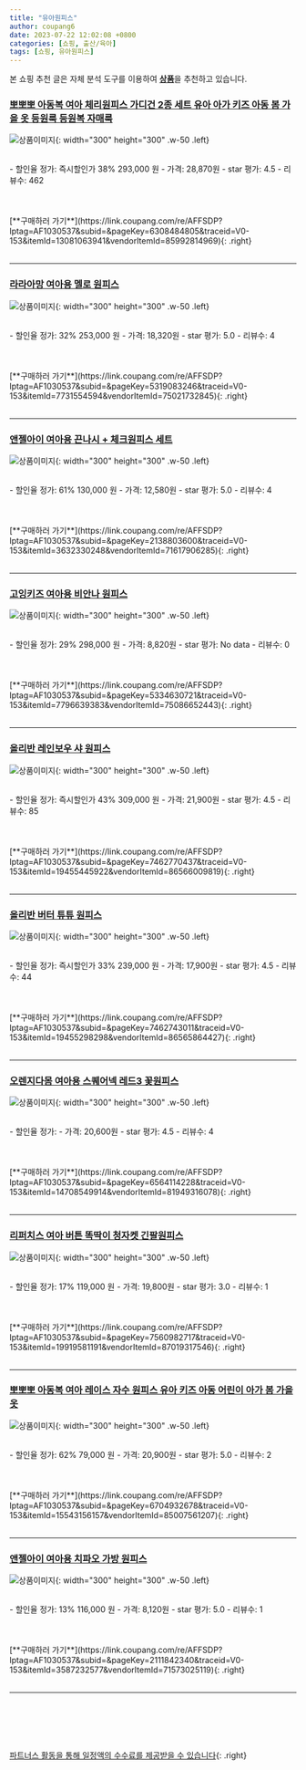 ```yaml
---
title: "유아원피스"
author: coupang6
date: 2023-07-22 12:02:08 +0800
categories: [쇼핑, 출산/육아]
tags: [쇼핑, 유아원피스]
---
```


본 쇼핑 추천 글은 자체 분석 도구를 이용하여 [**상품**](https://link.coupang.com/a/bao1ui)을 추천하고 있습니다.

### [뽀뽀뽀 아동복 여아 체리원피스 가디건 2종 세트 유아 아가 키즈 아동 봄 가을 옷 등원룩 등원복 자매룩](https://link.coupang.com/re/AFFSDP?lptag=AF1030537&subid=&pageKey=6308484805&traceid=V0-153&itemId=13081063941&vendorItemId=85992814969)

![상품이미지](https://thumbnail6.coupangcdn.com/thumbnails/remote/230x230ex/image/vendor_inventory/0910/09ca506778fbe012b0f17492bb6bb63943794b408607021d6724464749f4.jpg){: width="300" height="300" .w-50 .left}


<br>
- 할인율 정가: 즉시할인가 38%  293,000   원
- 가격: 28,870원
- star 평가: 4.5
- 리뷰수: 462
<br>
<br>
<br>
<br>
[**구매하러 가기**](https://link.coupang.com/re/AFFSDP?lptag=AF1030537&subid=&pageKey=6308484805&traceid=V0-153&itemId=13081063941&vendorItemId=85992814969){: .right}
<br>
<br>

---

### [라라아망 여아용 멜로 원피스](https://link.coupang.com/re/AFFSDP?lptag=AF1030537&subid=&pageKey=5319083246&traceid=V0-153&itemId=7731554594&vendorItemId=75021732845)

![상품이미지](https://thumbnail6.coupangcdn.com/thumbnails/remote/230x230ex/image/retail/images/2021/03/31/10/2/dfe894c5-962a-460e-9145-9ba7022c183f.jpg){: width="300" height="300" .w-50 .left}


<br>
- 할인율 정가: 32%  253,000   원
- 가격: 18,320원
- star 평가: 5.0
- 리뷰수: 4
<br>
<br>
<br>
<br>
[**구매하러 가기**](https://link.coupang.com/re/AFFSDP?lptag=AF1030537&subid=&pageKey=5319083246&traceid=V0-153&itemId=7731554594&vendorItemId=75021732845){: .right}
<br>
<br>

---

### [앤젤아이 여아용 끈나시 + 체크원피스 세트](https://link.coupang.com/re/AFFSDP?lptag=AF1030537&subid=&pageKey=2138803600&traceid=V0-153&itemId=3632330248&vendorItemId=71617906285)

![상품이미지](https://thumbnail10.coupangcdn.com/thumbnails/remote/230x230ex/image/retail/images/2020/09/21/9/6/96a14e19-a835-47b0-b798-b2029ef428c9.jpg){: width="300" height="300" .w-50 .left}


<br>
- 할인율 정가: 61%  130,000   원
- 가격: 12,580원
- star 평가: 5.0
- 리뷰수: 4
<br>
<br>
<br>
<br>
[**구매하러 가기**](https://link.coupang.com/re/AFFSDP?lptag=AF1030537&subid=&pageKey=2138803600&traceid=V0-153&itemId=3632330248&vendorItemId=71617906285){: .right}
<br>
<br>

---

### [고잉키즈 여아용 비안나 원피스](https://link.coupang.com/re/AFFSDP?lptag=AF1030537&subid=&pageKey=5334630721&traceid=V0-153&itemId=7796639383&vendorItemId=75086652443)

![상품이미지](https://thumbnail8.coupangcdn.com/thumbnails/remote/230x230ex/image/retail/images/2021/04/08/17/5/3f5aa819-f883-4ae4-973f-ed47ca39f8c2.jpg){: width="300" height="300" .w-50 .left}


<br>
- 할인율 정가: 29%  298,000   원
- 가격: 8,820원
- star 평가: No data
- 리뷰수: 0
<br>
<br>
<br>
<br>
[**구매하러 가기**](https://link.coupang.com/re/AFFSDP?lptag=AF1030537&subid=&pageKey=5334630721&traceid=V0-153&itemId=7796639383&vendorItemId=75086652443){: .right}
<br>
<br>

---

### [올리반 레인보우 샤 원피스](https://link.coupang.com/re/AFFSDP?lptag=AF1030537&subid=&pageKey=7462770437&traceid=V0-153&itemId=19455445922&vendorItemId=86566009819)

![상품이미지](https://thumbnail7.coupangcdn.com/thumbnails/remote/230x230ex/image/vendor_inventory/5eb8/20f1b268c5465b2a4d9cde52defb8fbac4445b92a64c1c5c413d0a3fb46e.jpg){: width="300" height="300" .w-50 .left}


<br>
- 할인율 정가: 즉시할인가 43%  309,000   원
- 가격: 21,900원
- star 평가: 4.5
- 리뷰수: 85
<br>
<br>
<br>
<br>
[**구매하러 가기**](https://link.coupang.com/re/AFFSDP?lptag=AF1030537&subid=&pageKey=7462770437&traceid=V0-153&itemId=19455445922&vendorItemId=86566009819){: .right}
<br>
<br>

---

### [올리반 버터 튜튜 원피스](https://link.coupang.com/re/AFFSDP?lptag=AF1030537&subid=&pageKey=7462743011&traceid=V0-153&itemId=19455298298&vendorItemId=86565864427)

![상품이미지](https://thumbnail6.coupangcdn.com/thumbnails/remote/230x230ex/image/vendor_inventory/b0f6/04bb7af4739ddbe64d40617198e85332bcb8d21508dbd94ab480c0986bcc.jpg){: width="300" height="300" .w-50 .left}


<br>
- 할인율 정가: 즉시할인가 33%  239,000   원
- 가격: 17,900원
- star 평가: 4.5
- 리뷰수: 44
<br>
<br>
<br>
<br>
[**구매하러 가기**](https://link.coupang.com/re/AFFSDP?lptag=AF1030537&subid=&pageKey=7462743011&traceid=V0-153&itemId=19455298298&vendorItemId=86565864427){: .right}
<br>
<br>

---

### [오렌지다몸 여아용 스퀘어넥 레드3 꽃원피스](https://link.coupang.com/re/AFFSDP?lptag=AF1030537&subid=&pageKey=6564114228&traceid=V0-153&itemId=14708549914&vendorItemId=81949316078)

![상품이미지](https://thumbnail10.coupangcdn.com/thumbnails/remote/230x230ex/image/retail/images/2022/06/06/15/9/8f396b4b-92cd-4b0a-88ce-51b05f7bce2b.jpg){: width="300" height="300" .w-50 .left}


<br>
- 할인율 정가: 
- 가격: 20,600원
- star 평가: 4.5
- 리뷰수: 4
<br>
<br>
<br>
<br>
[**구매하러 가기**](https://link.coupang.com/re/AFFSDP?lptag=AF1030537&subid=&pageKey=6564114228&traceid=V0-153&itemId=14708549914&vendorItemId=81949316078){: .right}
<br>
<br>

---

### [리퍼치스 여아 버튼 똑딱이 청자켓 긴팔원피스](https://link.coupang.com/re/AFFSDP?lptag=AF1030537&subid=&pageKey=7560982717&traceid=V0-153&itemId=19919581191&vendorItemId=87019317546)

![상품이미지](https://thumbnail10.coupangcdn.com/thumbnails/remote/230x230ex/image/vendor_inventory/40d0/2bf129c9ab2d574af7302569895bc08b27a82371e98e46c52d43c76fee4d.jpg){: width="300" height="300" .w-50 .left}


<br>
- 할인율 정가: 17%  119,000   원
- 가격: 19,800원
- star 평가: 3.0
- 리뷰수: 1
<br>
<br>
<br>
<br>
[**구매하러 가기**](https://link.coupang.com/re/AFFSDP?lptag=AF1030537&subid=&pageKey=7560982717&traceid=V0-153&itemId=19919581191&vendorItemId=87019317546){: .right}
<br>
<br>

---

### [뽀뽀뽀 아동복 여아 레이스 자수 원피스 유아 키즈 아동 어린이 아가 봄 가을 옷](https://link.coupang.com/re/AFFSDP?lptag=AF1030537&subid=&pageKey=6704932678&traceid=V0-153&itemId=15543156157&vendorItemId=85007561207)

![상품이미지](https://thumbnail10.coupangcdn.com/thumbnails/remote/230x230ex/image/vendor_inventory/d062/8da05b3865b5d8aa9dcdc936749e45e6f93da5bb59420b31caca093310e9.jpg){: width="300" height="300" .w-50 .left}


<br>
- 할인율 정가: 62%  79,000   원
- 가격: 20,900원
- star 평가: 5.0
- 리뷰수: 2
<br>
<br>
<br>
<br>
[**구매하러 가기**](https://link.coupang.com/re/AFFSDP?lptag=AF1030537&subid=&pageKey=6704932678&traceid=V0-153&itemId=15543156157&vendorItemId=85007561207){: .right}
<br>
<br>

---

### [앤젤아이 여아용 치파오 가방 원피스](https://link.coupang.com/re/AFFSDP?lptag=AF1030537&subid=&pageKey=2111842340&traceid=V0-153&itemId=3587232577&vendorItemId=71573025119)

![상품이미지](https://thumbnail10.coupangcdn.com/thumbnails/remote/230x230ex/image/retail/images/2020/09/09/19/7/20253ddd-acbe-4a7c-a30a-fcedf44ce962.jpg){: width="300" height="300" .w-50 .left}


<br>
- 할인율 정가: 13%  116,000   원
- 가격: 8,120원
- star 평가: 5.0
- 리뷰수: 1
<br>
<br>
<br>
<br>
[**구매하러 가기**](https://link.coupang.com/re/AFFSDP?lptag=AF1030537&subid=&pageKey=2111842340&traceid=V0-153&itemId=3587232577&vendorItemId=71573025119){: .right}
<br>
<br>

---
<br><br><br><br><br> [파트너스 활동을 통해 일정액의 수수료를 제공받을 수 있습니다](https://link.coupang.com/a/bao1ui){: .right}